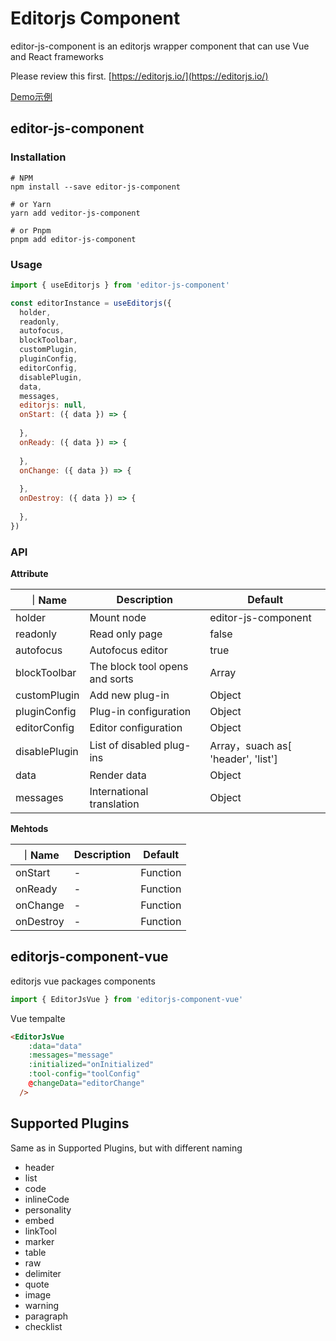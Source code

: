 # Editorjs Component

editor-js-component is an editorjs wrapper component that can use Vue and React frameworks


Please review this first. [https://editorjs.io/](https://editorjs.io/)


[Demo示例](https://vue-p4wjes.stackblitz.io)

## editor-js-component

### Installation

```shell
# NPM
npm install --save editor-js-component

# or Yarn
yarn add veditor-js-component

# or Pnpm
pnpm add editor-js-component
```

### Usage

```js
import { useEditorjs } from 'editor-js-component'

const editorInstance = useEditorjs({
  holder, 
  readonly,
  autofocus,
  blockToolbar,
  customPlugin,
  pluginConfig,
  editorConfig,
  disablePlugin,
  data,
  messages,
  editorjs: null,
  onStart: ({ data }) => {
    
  },
  onReady: ({ data }) => {
    
  },
  onChange: ({ data }) => {
    
  },
  onDestroy: ({ data }) => {
    
  },
})
```

### API

**Attribute**

｜Name | Description | Default |
| --- | --- | --- |
|  holder   |   Mount node  |  editor-js-component   |
|  readonly   |  Read only page   |   false  |
|  autofocus   |  Autofocus editor   |  true   |
|  blockToolbar   |  The block tool opens and sorts   |   Array  |
|  customPlugin   |   Add new plug-in  |   Object  |
|  pluginConfig   |  Plug-in configuration   |   Object  |
|  editorConfig   |  Editor configuration   |   Object  |
|  disablePlugin   | List of disabled plug-ins    |   Array，suach as[ 'header', 'list']  |
|  data   |   Render data  |  Object   |
|  messages   |  International translation   |   Object  |


**Mehtods**

｜Name | Description | Default |
| --- | --- | --- |
|  onStart   |   -  |  Function   |
|  onReady   |   -  |  Function   |
|  onChange   |   -  |  Function   |
|  onDestroy   |   -  |  Function   |

## editorjs-component-vue

editorjs vue packages components

```js
import { EditorJsVue } from 'editorjs-component-vue'

```

Vue tempalte 

```html
<EditorJsVue
    :data="data"
    :messages="message"
    :initialized="onInitialized"
    :tool-config="toolConfig"
    @changeData="editorChange"
  />
```

## Supported Plugins

Same as in Supported Plugins, but with different naming

- header
- list
- code
- inlineCode
- personality
- embed
- linkTool
- marker
- table
- raw
- delimiter
- quote
- image
- warning
- paragraph
- checklist
